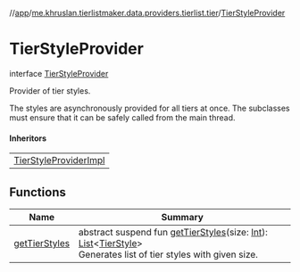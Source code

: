 //[app](../../../index.md)/[me.khruslan.tierlistmaker.data.providers.tierlist.tier](../index.md)/[TierStyleProvider](index.md)

# TierStyleProvider

interface [TierStyleProvider](index.md)

Provider of tier styles.

The styles are asynchronously provided for all tiers at once. The subclasses must ensure that it can be safely called from the main thread.

#### Inheritors

| |
|---|
| [TierStyleProviderImpl](../-tier-style-provider-impl/index.md) |

## Functions

| Name | Summary |
|---|---|
| [getTierStyles](get-tier-styles.md) | abstract suspend fun [getTierStyles](get-tier-styles.md)(size: [Int](https://kotlinlang.org/api/latest/jvm/stdlib/kotlin/-int/index.html)): [List](https://kotlinlang.org/api/latest/jvm/stdlib/kotlin.collections/-list/index.html)&lt;[TierStyle](../../me.khruslan.tierlistmaker.data.models.tierlist/-tier-style/index.md)&gt;<br>Generates list of tier styles with given size. |
